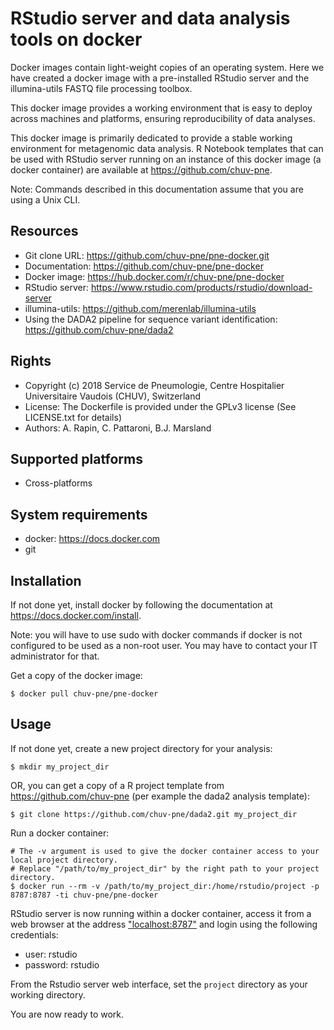 RStudio server and data analysis tools on docker
================================================

Docker images contain light-weight copies of an operating system. Here we have created a docker image with a pre-installed RStudio server and the illumina-utils FASTQ file processing toolbox.

This docker image provides a working environment that is easy to deploy across machines and platforms, ensuring reproducibility of data analyses.

This docker image is primarily dedicated to provide a stable working environment for metagenomic data analysis. R Notebook templates that can be used with RStudio server running on an instance of this docker image (a docker container) are available at https://github.com/chuv-pne.

Note: Commands described in this documentation assume that you are using a Unix CLI.

## Resources

* Git clone URL: https://github.com/chuv-pne/pne-docker.git
* Documentation: https://github.com/chuv-pne/pne-docker
* Docker image: https://hub.docker.com/r/chuv-pne/pne-docker
* RStudio server: https://www.rstudio.com/products/rstudio/download-server
* illumina-utils: https://github.com/merenlab/illumina-utils
* Using the DADA2 pipeline for sequence variant identification: https://github.com/chuv-pne/dada2

## Rights

* Copyright (c) 2018 Service de Pneumologie, Centre Hospitalier Universitaire Vaudois (CHUV), Switzerland
* License: The Dockerfile is provided under the GPLv3 license (See LICENSE.txt for details)
* Authors: A. Rapin, C. Pattaroni, B.J. Marsland

## Supported platforms

* Cross-platforms

## System requirements

* docker: https://docs.docker.com
* git

## Installation

If not done yet, install docker by following the documentation at https://docs.docker.com/install.

Note: you will have to use sudo with docker commands if docker is not configured to be used as a non-root user. You may have to contact your IT administrator for that.

Get a copy of the docker image:
```
$ docker pull chuv-pne/pne-docker
```

## Usage

If not done yet, create a new project directory for your analysis:
```
$ mkdir my_project_dir
```

OR, you can get a copy of a R project template from https://github.com/chuv-pne (per example the dada2 analysis template):
```
$ git clone https://github.com/chuv-pne/dada2.git my_project_dir
```

Run a docker container:
```
# The -v argument is used to give the docker container access to your local project directory.
# Replace "/path/to/my_project_dir" by the right path to your project directory.
$ docker run --rm -v /path/to/my_project_dir:/home/rstudio/project -p 8787:8787 -ti chuv-pne/pne-docker
```

RStudio server is now running within a docker container, access it from a web browser at the address <a href="localhost:8787" target="_blank">"localhost:8787"</a> and login using the following credentials:
* user: rstudio
* password: rstudio

From the Rstudio server web interface, set the `project` directory as your working directory.

You are now ready to work.
